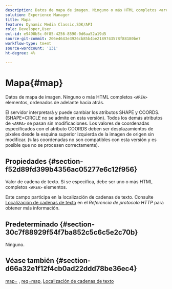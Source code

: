 ```yaml
---
description: Datos de mapa de imagen. Ninguno o más HTML completos <area> elementos, ordenados de adelante hacia atrás.
solution: Experience Manager
title: Mapa
feature: Dynamic Media Classic,SDK/API
role: Developer,User
exl-id: e9490b5c-0f85-4256-8590-0d6aa52a19d5
source-git-commit: 206e4643e3926cb85b4be2189743578f88180be7
workflow-type: tm+mt
source-wordcount: '131'
ht-degree: 4%

---
```


# Mapa{#map}

Datos de mapa de imagen. Ninguno o más HTML completos `<AREA>` elementos, ordenados de adelante hacia atrás.

El servidor interpretará y puede cambiar los atributos SHAPE y COORDS. (SHAPE=CIRCLE no se admite en esta versión). Todos los demás atributos de `<AREA>` se pasan sin modificaciones. Los valores de coordenadas especificados con el atributo COORDS deben ser desplazamientos de píxeles desde la esquina superior izquierda de la imagen de origen sin modificar. (`%` las coordenadas no son compatibles con esta versión y es posible que no se procesen correctamente).

## Propiedades {#section-f52d89fd399b4356ac05277e6c12f956}

Valor de cadena de texto. Si se especifica, debe ser uno o más HTML completos `<AREA>` elementos.

Este campo participa en la localización de cadenas de texto. Consulte [Localización de cadenas de texto](/help/aem-is-ir-api/is-api/http-ref/image-serving-api-ref/c-http-protocol-reference/c-syntax-and-features/r-text-string-localization.md) en el *Referencia de protocolo HTTP* para obtener más información.

## Predeterminado {#section-30c7f88929f54f7ba852c5c6c5e2c70b}

Ninguno.

## Véase también {#section-d66a32e1f12f4cb0ad22ddd78be36ec4}

[map=](/help/aem-is-ir-api/is-api/http-ref/image-serving-api-ref/c-http-protocol-reference/c-command-reference/r-map.md) , [req=map](/help/aem-is-ir-api/is-api/http-ref/image-serving-api-ref/c-http-protocol-reference/c-command-reference/r-req/r-req.md), [Localización de cadenas de texto](/help/aem-is-ir-api/is-api/http-ref/image-serving-api-ref/c-http-protocol-reference/c-syntax-and-features/r-text-string-localization.md)
